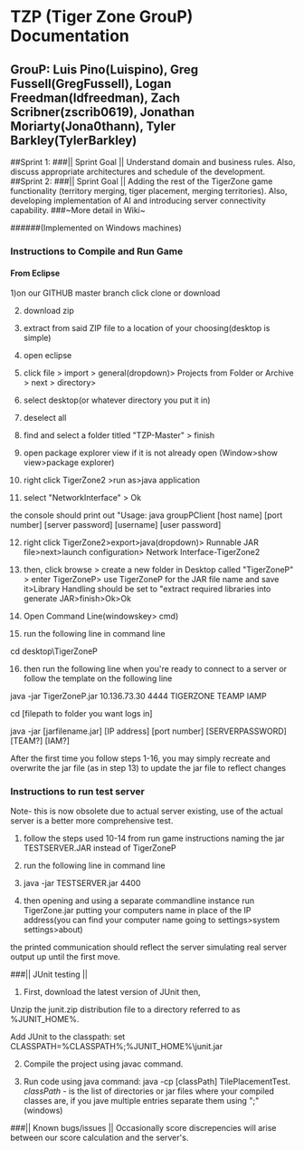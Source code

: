 TZP (Tiger Zone GrouP) Documentation
===========================
GrouP:  Luis Pino(Luispino), Greg Fussell(GregFussell), Logan Freedman(ldfreedman), Zach Scribner(zscrib0619), Jonathan Moriarty(Jona0thann), Tyler Barkley(TylerBarkley)
----------------------------------------------------------------------------------------------------------------------------------------
##Sprint 1:
###|| Sprint Goal ||
Understand domain and business rules.  Also, discuss appropriate architectures and schedule of the development.
##Sprint 2:
###|| Sprint Goal ||
Adding the rest of the TigerZone game functionality (territory merging, tiger placement, merging territories). Also, developing implementation of AI and introducing server connectivity capability.
###~More detail in Wiki~

######(Implemented on Windows machines)

### Instructions to Compile and Run Game
#### From Eclipse

1)on our GITHUB master branch click clone or download  

2) download zip

3) extract from said ZIP file to a location of your choosing(desktop is simple)

4) open eclipse

5) click file > import > general(dropdown)> Projects from Folder or Archive > next > directory>

6) select desktop(or whatever directory you put it in) 

7) deselect all 

8) find and select a folder titled "TZP-Master" > finish

9) open package explorer view if it is not already open (Window>show view>package explorer)

10) right click  TigerZone2 >run as>java application

11) select "NetworkInterface" > Ok

the console should print out "Usage: java groupPClient [host name] [port number] [server password] [username] [user password]

12) right click TigerZone2>export>java(dropdown)> Runnable JAR file>next>launch configuration> Network Interface-TigerZone2

13) then, click browse > create a new folder in Desktop called "TigerZoneP" > enter TigerZoneP> use TigerZoneP for the JAR file name and save it>Library Handling should be set to "extract required libraries into generate JAR>finish>Ok>Ok

14) Open Command Line(windowskey> cmd)

15) run the following line in command line

cd desktop\TigerZoneP

16) then run the following line when you're ready to connect to a server or follow the template on the following line

java -jar TigerZoneP.jar 10.136.73.30 4444 TIGERZONE TEAMP IAMP

cd [filepath to folder you want logs in]

java -jar [jarfilename.jar] [IP address] [port number] [SERVERPASSWORD] [TEAM?] [IAM?]

After the first time you follow steps 1-16, you may simply recreate and overwrite the jar file (as in step 13) to update the jar file to reflect changes

### Instructions to run test server

Note- this is now obsolete due to actual server existing, use of the actual server is a better more comprehensive test.

1) follow the steps used 10-14 from run game instructions naming the jar TESTSERVER.JAR instead of TigerZoneP

2) run the following line in command line

3) java -jar TESTSERVER.jar 4400

4) then opening and using a separate commandline instance run TigerZone.jar putting your computers name in place of the IP address(you can find your computer name going to settings>system settings>about)

the printed communication should reflect the server simulating real server output up until the first move.

###|| JUnit testing ||
1) First, download the latest version of JUnit then,

Unzip the junit.zip distribution file to a directory referred to as %JUNIT_HOME%.

Add JUnit to the classpath:
set CLASSPATH=%CLASSPATH%;%JUNIT_HOME%\junit.jar

2) Compile the project using javac command.

3) Run code using java command: java -cp [classPath] TilePlacementTest. 
*classPath* - is the list of directories or jar files where your compiled classes are, if you jave multiple entries separate them using ";" (windows) 


###|| Known bugs/issues ||
Occasionally score discrepencies will arise between our score calculation and the server's.




